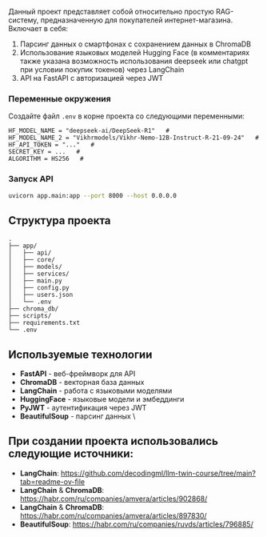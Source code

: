 Данный проект представляет собой относительно простую RAG-систему, предназначенную для покупателей интернет-магазина. Включает в себя:

1. Парсинг данных о смартфонах с сохранением данных в ChromaDB
2. Использование языковых моделей Hugging Face (в комментариях также указана возможность использования deepseek или chatgpt при условии покупик токенов) через LangChain
3. API на FastAPI с авторизацией через JWT

### Переменные окружения

Создайте файл `.env` в корне проекта со следующими переменными:

```
HF_MODEL_NAME = "deepseek-ai/DeepSeek-R1"   # 
HF_MODEL_NAME_2 = "Vikhrmodels/Vikhr-Nemo-12B-Instruct-R-21-09-24"   #
HF_API_TOKEN = "..."   #
SECRET_KEY = ...   #
ALGORITHM = HS256   #
```

### Запуск API 

```bash
uvicorn app.main:app --port 8000 --host 0.0.0.0
```

## Структура проекта

```
.
├── app/                  
│   ├── api/             
│   ├── core/             
│   ├── models/          
│   ├── services/         
│   ├── main.py
│   ├── config.py
│   ├── users.json
│   └── .env        
├── chroma_db/           
├── scripts/             
├── requirements.txt      
└── .env                 
```

## Используемые технологии

- **FastAPI** - веб-фреймворк для API
- **ChromaDB** - векторная база данных
- **LangChain** - работа с языковыми моделями
- **HuggingFace** - языковые модели и эмбеддинги
- **PyJWT** - аутентификация через JWT
- **BeautifulSoup** - парсинг данных \

## При создании проекта использовались следующие источники:

- **LangChain**: https://github.com/decodingml/llm-twin-course/tree/main?tab=readme-ov-file
- **LangChain** & **ChromaDB**:  https://habr.com/ru/companies/amvera/articles/902868/
- **LangChain** & **ChromaDB**: https://habr.com/ru/companies/amvera/articles/897830/
- **BeautifulSoup**: https://habr.com/ru/companies/ruvds/articles/796885/
